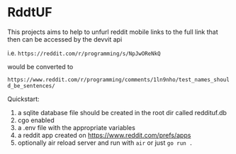 # RddtUF

This projects aims to help to unfurl reddit mobile links to the full link that then can be accessed by the devvit api

i.e.
```https://reddit.com/r/programming/s/NpJwOReNkQ```

would be converted to 

```https://www.reddit.com/r/programming/comments/1ln9nho/test_names_should_be_sentences/```

Quickstart:
1. a sqlite database file should be created in the root dir called reddituf.db
2. cgo enabled
3. a .env file with the appropriate variables
4. a reddit app created on https://www.reddit.com/prefs/apps
5. optionally air reload server and run with ```air``` or just ```go run .```